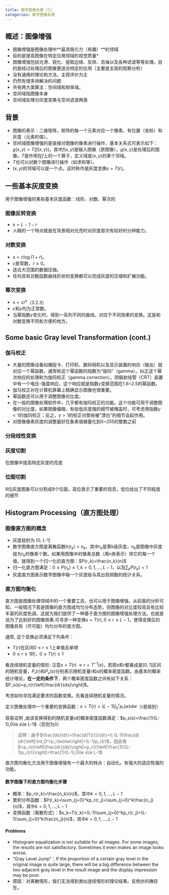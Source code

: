 ```yaml
---
title: 数字图像处理（三）
categories: 数字图像处理
---
```

## 概述：图像增强

- 图像增强是图像处理中**最具吸引力（有趣）**的领域
- 目的是提高图像在特定应用领域的视觉质量*
- 图像增强包括光滑、锐化、提取边缘、反转、去噪以及各种滤波等等处理。目的是经过处理后的图像更适合特定的应用（主要是主观的观察分析）
- 没有通用的理论和方法，主观评价为主
- 仍然有很多待解决的问题
- 共有两大类算法：空间域和频率域。
- 空间域指图像本身
- 空间域处理分灰度变换与空间滤波两类

## 背景

- 图像的表示：二维矩阵，矩阵的每一个元素对应一个像素，有位置（坐标）和灰度（元素的值）。
- 空间域图像增强的是直接对图像的像素进行操作，基本关系式可表示如下：$g(x,y)=T(f(x,y))$。其中$f(x,y)$是输入图像（原图像），$g(x,y)$是处理后的图像。$T$是作用在$f$上的一个算子，定义域是$(x, y)$的某个邻域。
- $T$也可以对数个图像进行操作（如求和等）。
- $(x, y)$的邻域可以是一个点。这时称作是灰度变换$s=T(r)$。

## 一些基本灰度变换

用于图像增强的某些基本灰度函数：线形、对数、幂次的

### 图像反转变换

- $s=L-1-r$
- 人眼的一个特点就是在背景相对光亮时对灰度层次有较好的分辨能力。

### 对数变换

- $s=c\log (1+r)$。
- $c$是常数，$r\ge 0$。
- 适合大范围的数据压缩。
- 任何具有对数函数曲线形状的变换都可以完成灰度的压缩和扩展功能。

### 幂次变换

- $s=cr^\gamma$（3.2.3）
- $c$和$\gamma$均为正常数。
- 当幂指数$\gamma$变化时，得到一系列不同的曲线，对应于不同效果的变换。这是和对数变换不同和方便的地方。

## Some basic Gray level Transformation (cont.)

### 伽马校正

- 大量的图像设备如捕捉卡、打印机、数码相机以及显示装置的响应（输出）就对应一个幂函数，通常称这个幂函数的指数为“伽玛”（gamma）。纠正这个幂次响应的处理称为伽玛校正（gamma correction）。阴极射线管（CRT）装置中有一个电压-强度响应，这个响应就是指数$\gamma$变换范围在1.8~2.5的幂函数。
- 伽马校正对在计算机屏幕上精确显示图像也很重要。
- 幂函数还可以用于调整图像对比度。
- 在一般的图像处理软件中，几乎都有伽玛校正的功能。这个功能可用于调整图像的对比度。如果图像偏暗，有些低灰度值的细节被掩盖时，可考虑用指数$\gamma<1$的伽玛校正；反之，$\gamma>1$的校正对那些被“漂白”的细节会起作用。
- 对图像像素灰度的调整最好在象素值被量化到0~255的整数之前

### 分段线性变换

### 灰度切割

在图像中提高特定灰度的亮度

### 位图切割

8位灰度图象可以分割成8个位面。高位表示了重要的信息，低位给出了不同程度的细节

## Histogram Processing（直方图处理）

### 图像直方图的概念

- 灰度级别为 [0, L-1]
- 数字图像直方图是离散函数$h(r_k)=n_k$，其中$r_k$是第k级灰度，$n_k$是图像中灰度级为$r_k$的像素个数。如果用图像中的像素总数（用n来表示）除它的每一个值，就得到一个归一化的直方图：$P(r_k)=\frac{n_k}{n}$
- 归一化直方图满足：$0\le P(r_k)\le 1,k=0,1,\ldots,L-1$，以及$\sum_kP(r_k)=1$
- 灰度直方图表示数字图像中每一个灰度级与其出现频数的统计关系。

### 直方图均衡化

直方图是图像处理领域中的一个重要工具，也可以用于图像增强。从前面的分析可知，一般情况下若是图像的直方图成均匀分布态势，则图像的对比度较高且有比较丰富的灰度色调。这就为我们提供了一种基于直方图的图像增强处理方法。也就是说为了达到好的图像效果,可寻求一种变换$s=T(r),0\le r\le L-1$，使得变换后的图像具有（尽可能）均匀分布的直方图。

通常, 这个变换必须满足下列条件：

- $T(r)$在区间$0\le r\le 1$上单值且单增
- $0\le r\le 1$时，$0\le T(r)\le 1$

看连续随机变量的情形: 注意$s=T(r)\to r=T^{-1}(s)$，若把s和r都看成是$[0,1]$区间的随机变量，$P_r(r)$和$P_s(s)$分别表示随机变量r和s的概率密度函数。由基本的概率统计理论，**在一定的条件下**，两个概率密度函数之间有如下关系：$P_s(s)=p_r(r)\left|\frac{dr}{ds}\right|$。

考虑如何寻找满足要求的函数变换。先看连续随机变量的情况。

定义图像处理中一个重要的变换函数：$s=T(r)=(L-1)\int_0^rp_r(w)dw$（r是级别）

容易证明 ,由该变换得到的随机变量s的概率密度函数满足：$p_s(s)=\frac{1}{L-1},0\le s\le L-1$（否则为0）

> 证明：由于$\frac{ds}{dr}=\frac{d(T(r))}{dr}=\\ (L-1)\frac{d}{dr}\left[\int_0^rp_r(w)dw\right]=(L-1)p_r(r)$，因此有$=p_r(r)\left|\frac{dr}{ds}\right|=p_r(r)\left|\frac{1}{(L-1)p_r(r)}\right|=\frac{1}{L-1},0\le s\le L-1$

直方图均衡化方法用于图像增强有一个最大的特点：自动化。有强大的适应性强的功能。

#### 数字图像下的直方图均衡化步骤

- 概率：$p_r(r_k)=\frac{n_k}{n}$，其中$k=0,1,\ldots,L-1$
- 累积分布函数：$P(r_k)=\sum_{j=0}^kp_r(r_j)=\sum_{j=0}^k\frac{n_j}{n}$，其中$k=0,1,\ldots,L-1$
- 变换函数（离散形式）：$s_k=T(r_k)=(L-1)\sum_{j=0}^kp_r(r_j)=(L-1)\sum_{j=0}^k\frac{n_j}{n}$，其中$k=0,1,\ldots,L-1$

#### Problems

- Histogram equalization is not suitable for all images. For some images, the results are not satisfactory. Sometimes it even makes an image looks worse.
- “Gray Level Jump”：If the proportion of a certain gray level in the original image is quite large,  there will be a big difference between the two adjacent gray level in the result image and the display impression may be poor.
- 原因：对离散情形，我们无法得到类似连续情形的理论结果。反例亦的确存在。
